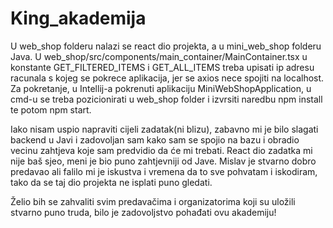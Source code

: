 # King_akademija

U web_shop folderu nalazi se react dio projekta, a u mini_web_shop folderu Java. U web_shop/src/components/main_container/MainContainer.tsx
u konstante GET_FILTERED_ITEMS i GET_ALL_ITEMS treba upisati ip adresu racunala s kojeg se pokrece aplikacija, jer se axios nece spojiti na 
localhost. Za pokretanje, u Intellij-a pokrenuti aplikaciju MiniWebShopApplication, u cmd-u se treba pozicionirati u web_shop folder i izvrsiti
naredbu npm install te potom npm start.

Iako nisam uspio napraviti cijeli zadatak(ni blizu), zabavno mi je bilo slagati backend u Javi i zadovoljan sam kako sam se spojio na bazu i 
obradio vecinu zahtjeva koje sam predvidio da će mi trebati. React dio zadatka mi nije baš sjeo, meni je bio puno zahtjevniji od Jave. Mislav je stvarno
dobro predavao ali falilo mi je iskustva i vremena da to sve pohvatam i iskodiram, tako da se taj dio projekta ne isplati puno gledati.

Želio bih se zahvaliti svim predavačima i organizatorima koji su uložili stvarno puno truda, bilo je zadovoljstvo pohađati ovu akademiju!

